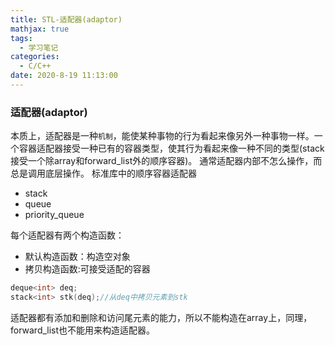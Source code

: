 ```yaml
---
title: STL-适配器(adaptor)
mathjax: true
tags:
  - 学习笔记
categories:
  - C/C++
date: 2020-8-19 11:13:00
---
```

### 适配器(adaptor)
本质上，适配器是一种`机制`，能使某种事物的行为看起来像另外一种事物一样。一个容器适配器接受一种已有的容器类型，使其行为看起来像一种不同的类型(stack接受一个除array和forward_list外的顺序容器)。
通常适配器内部不怎么操作，而总是调用底层操作。
标准库中的顺序容器适配器
* stack
* queue
* priority_queue

每个适配器有两个构造函数：
* 默认构造函数：构造空对象
* 拷贝构造函数:可接受适配的容器

```cpp
deque<int> deq;
stack<int> stk(deq);//从deq中拷贝元素到stk

```

适配器都有添加和删除和访问尾元素的能力，所以不能构造在array上，同理，forward_list也不能用来构造适配器。